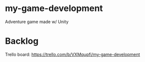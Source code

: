 # my-game-development
Adventure game made w/ Unity

# Backlog
Trello board: https://trello.com/b/VXMqupfi/my-game-development
